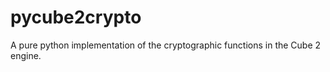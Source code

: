pycube2crypto
=============

A pure python implementation of the cryptographic functions in the Cube 2 engine.